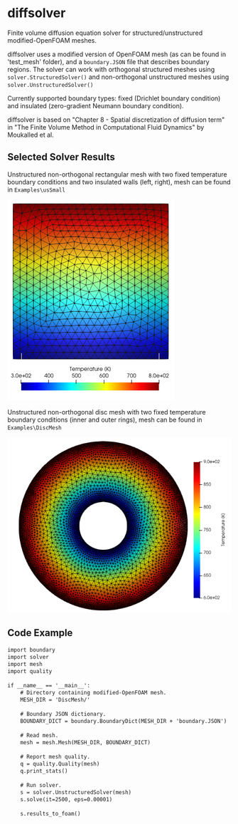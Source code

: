 # diffsolver
Finite volume diffusion equation solver for structured/unstructured modified-OpenFOAM meshes.

diffsolver uses a modified version of OpenFOAM mesh (as can be found in 'test_mesh' folder), and a `boundary.JSON` file that describes boundary regions. The solver can work with orthogonal structured meshes using `solver.StructuredSolver()` and non-orthogonal unstructured meshes using `solver.UnstructuredSolver()`

Currently supported boundary types: fixed (Drichlet boundary condition) and insulated (zero-gradient Neumann boundary condition).

diffsolver is based on "Chapter 8 - Spatial discretization of diffusion term" in "The Finite Volume Method in Computational Fluid Dynamics" by Moukalled et al.

## Selected Solver Results

Unstructured non-orthogonal rectangular mesh with two fixed temperature boundary conditions and two insulated walls (left, right), mesh can be found in `Examples\usSmall`

![Image of rectangular mesh](https://github.com/EigenEmara/diffsolver/blob/master/Examples/recatgular_mesh.png)


Unstructured non-orthogonal disc mesh with two fixed temperature boundary conditions (inner and outer rings), mesh can be found in `Examples\DiscMesh`

![Image of rectangular mesh](https://github.com/EigenEmara/diffsolver/blob/master/Examples/disc_mesh.png)


## Code Example
    import boundary
    import solver
    import mesh
    import quality

    if __name__ == '__main__':
        # Directory containing modified-OpenFOAM mesh.
        MESH_DIR = 'DiscMesh/'
    
        # Boundary JSON dictionary.
        BOUNDARY_DICT = boundary.BoundaryDict(MESH_DIR + 'boundary.JSON')
    
        # Read mesh.
        mesh = mesh.Mesh(MESH_DIR, BOUNDARY_DICT)
      
        # Report mesh quality.
        q = quality.Quality(mesh)
        q.print_stats()
      
        # Run solver.
        s = solver.UnstructuredSolver(mesh)
        s.solve(it=2500, eps=0.00001)

        s.results_to_foam()
